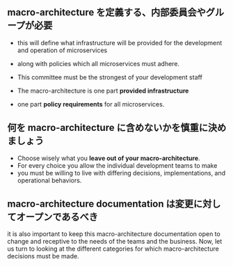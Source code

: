 ## macro-architecture を定義する、内部委員会やグループが必要
* this will define what infrastructure will be provided for the development and operation of microservices
* along with policies which all microservices must adhere.
* This committee must be the strongest of your development staff

* The macro-architecture is one part **provided infrastructure**
* one part **policy requirements** for all microservices.

## 何を macro-architecture に含めないかを慎重に決めましょう
* Choose wisely what you **leave out of your macro-architecture**.
* For every choice you allow the individual development teams to make
* you must be willing to live with differing decisions, implementations, and operational behaviors.

## macro-architecture documentation は変更に対してオープンであるべき
it is also important to keep this macro-architecture documentation open to change and receptive to the needs of the teams and the business. Now, let us turn to looking at the different categories for which macro-architecture decisions must be made.
